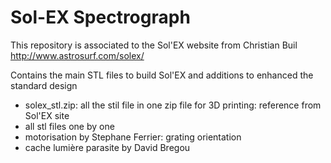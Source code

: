 # Sol-EX Spectrograph
This repository is associated to the Sol'EX website from Christian Buil
http://www.astrosurf.com/solex/

Contains the main STL files to build Sol'EX and additions to enhanced the standard design
- solex_stl.zip: all the stil file in one zip file for 3D printing: reference from Sol'EX site
- all stl files one by one
- motorisation by Stephane Ferrier: grating orientation
- cache lumière parasite by David Bregou


